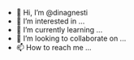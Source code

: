 - 👋 Hi, I’m @dinagnesti
- 👀 I’m interested in ...
- 🌱 I’m currently learning ...
- 💞️ I’m looking to collaborate on ...
- 📫 How to reach me ...

<!---
dinagnesti/dinagnesti is a ✨ special ✨ repository because its `README.md` (this file) appears on your GitHub profile.
You can click the Preview link to take a look at your changes.
--->
